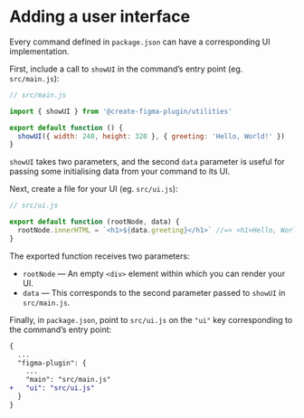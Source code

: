 # Adding a user interface

Every command defined in `package.json` can have a corresponding UI implementation.

First, include a call to `showUI` in the command’s entry point (eg. `src/main.js`):

```js
// src/main.js

import { showUI } from '@create-figma-plugin/utilities'

export default function () {
  showUI({ width: 240, height: 320 }, { greeting: 'Hello, World!' })
}
```

`showUI` takes two parameters, and the second `data` parameter is useful for passing some initialising data from your command to its UI.

Next, create a file for your UI (eg. `src/ui.js`):

```js
// src/ui.js

export default function (rootNode, data) {
  rootNode.innerHTML = `<h1>${data.greeting}</h1>` //=> <h1>Hello, World!</h1>
}
```

The exported function receives two parameters:

- `rootNode` — An empty `<div>` element within which you can render your UI.
- `data` — This corresponds to the second parameter passed to `showUI` in `src/main.js`.

Finally, in `package.json`, point to `src/ui.js` on the `"ui"` key corresponding to the command’s entry point:

```diff
{
  ...
  "figma-plugin": {
    ...
    "main": "src/main.js"
+   "ui": "src/ui.js"
  }
}
```
